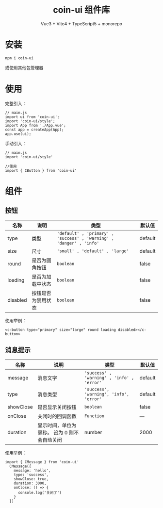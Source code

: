 <div align="center">
<h1 align="center">coin-ui 组件库</h1>
<p align="center">Vue3 + Vite4 + TypeScript5 + monorepo  </p>
</div>

# 安装

```
npm i coin-ui
```

或使用其他包管理器

# 使用

完整引入：

```JS
// main.js
import ui from 'coin-ui';
import 'coin-ui/style';
import App from './App.vue';
const app = createApp(App);
app.use(ui);
```

手动引入：

```JS
// main.js
import 'coin-ui/style'

//使用
import { CButton } from 'coin-ui'
```

# 组件

## 按钮

| 名称     | 说明               | 类型                                                                | 默认值  |
| -------- | ------------------ | ------------------------------------------------------------------- | ------- |
| type     | 类型               | `'default' , 'primary' , 'success' , 'warning' , 'danger' , 'info'` | default |
| size     | 尺寸               | `'small' , 'default' , 'large'`                                     | default |
| round    | 是否为圆角按钮     | `boolean`                                                           | false   |
| loading  | 是否为加载中状态   | `boolean`                                                           | false   |
| disabled | 按钮是否为禁用状态 | `boolean`                                                           | false   |

使用举例：

```VUE
<c-button type="primary" size="large" round loading disabled></c-button>
```

## 消息提示

| 名称      | 说明                                         | 类型                                       | 默认值  |
| --------- | -------------------------------------------- | ------------------------------------------ | ------- |
| message   | 消息文字                                     | `'success' , 'warning' , 'info' , 'error'` | default |
| type      | 消息类型                                     | `'success', 'warning', 'info', 'error'`    | default |
| showClose | 是否显示关闭按钮                             | `boolean`                                  | false   |
| onClose   | 关闭时的回调函数                             | `Function`                                 | —       |
| duration  | 显示时间，单位为毫秒。 设为 0 则不会自动关闭 | number                                     | 2000    |

使用举例：

```JS
import { CMessage } from 'coin-ui'
  CMessage({
    message: 'hello',
    type: 'success',
    showClose: true,
    duration: 3000,
    onClose: () => {
      console.log('关闭了')
    }
  })
```

